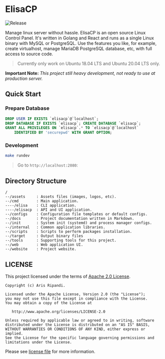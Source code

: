 # ElisaCP

![Release](https://img.shields.io/github/release/riipandi/elisacp.svg)
<!-- ![Test](https://github.com/riipandi/elisacp/workflows/Test/badge.svg)
![Security](https://github.com/riipandi/elisacp/workflows/Security/badge.svg)
![Linter](https://github.com/riipandi/elisacp/workflows/Linter/badge.svg) -->

Manage linux server without hassle. ElisaCP is an open source Linux Control Panel. It's 
written in Golang and React and runs as a single Linux binary with MySQL or PostgreSQL. 
Use the features you like, for example, create virtualhost, manage MariaDB PostgreSQL 
database, etc, with full access to source code.

> Currently only work on Ubuntu 18.04 LTS and Ubuntu 20.04 LTS only.

__Important Note:__ *This project still heavy development, not ready to use at production server.*

## Quick Start
### Prepare Database
```sql
DROP USER IF EXISTS `elisacp`@`localhost`;
DROP DATABASE IF EXISTS `elisacp`; CREATE DATABASE `elisacp`;
GRANT ALL PRIVILEGES ON `elisacp`.* TO `elisacp`@`localhost` 
    IDENTIFIED BY 'securepwd' WITH GRANT OPTION;
```

### Development
```sh
make rundev
```

> Go to `http://localhost:2080`:

## Directory Structure
```
/
--/assets     : Assets files (images, logos, etc).
--/cmd        : Main application.
----/elisa    : CLI application.
----/elisacp  : API and UI application.
--/configs    : Configuration file templates or default configs.
--/docs       : Project documentation written in Markdown.
--/init       : System init (systemd) and process manager configs.
--/internal   : Common application libraries.
--/scripts    : Scripts to perform packages installation.
--/target     : Output binary files
--/tools      : Supporting tools for this project.
--/web        : Web application UI.
--/website    : Project website.
```

## LICENSE
This project licensed under the terms of [Apache 2.0 License][choosealicense].

```
Copyright (c) Aris Ripandi.

Licensed under the Apache License, Version 2.0 (the "License");
you may not use this file except in compliance with the License.
You may obtain a copy of the License at

   http://www.apache.org/licenses/LICENSE-2.0

Unless required by applicable law or agreed to in writing, software
distributed under the License is distributed on an "AS IS" BASIS,
WITHOUT WARRANTIES OR CONDITIONS OF ANY KIND, either express or implied.
See the License for the specific language governing permissions and
limitations under the License.
```

Please see [license file](./license.txt) for more information.

[choosealicense]:https://choosealicense.com/licenses/apache-2.0/
